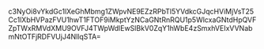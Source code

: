 c3NyOi8vYkdGc1lXeGhMbmg1ZWpvNE9EZzRPbTl5YVdkcGJqcHViMjVsT25Cc1lXbHVPazFVU1hwT1FTOF9iMkptYzNCaGNtRnRQU1p5WlcxaGNtdHpQVFZpTWxRMVdXMU9OVFJ4TWpWdlEwSlBkV0ZqY1hWbE4zSmxhVEIxVVNabmNtOTFjRDFVUjJ4NllqSTA=
